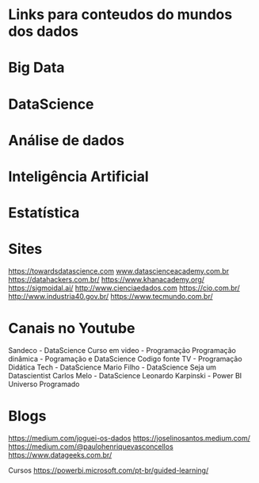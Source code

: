 # Links para conteudos do mundos dos dados
# Big Data
# DataScience
# Análise de dados
# Inteligência Artificial
# Estatística

# Sites
https://towardsdatascience.com
www.datascienceacademy.com.br
https://datahackers.com.br/
https://www.khanacademy.org/
https://sigmoidal.ai/
http://www.cienciaedados.com
https://cio.com.br/
http://www.industria40.gov.br/
https://www.tecmundo.com.br/

# Canais no Youtube
Sandeco - DataScience
Curso em video - Programação
Programação dinâmica - Pogramação e DataScience
Codigo fonte TV - Programação
Didática Tech - DataScience
Mario Filho - DataScience
Seja um Datascientist
Carlos Melo - DataScience
Leonardo Karpinski - Power BI
Universo Programado

# Blogs
https://medium.com/joguei-os-dados
https://joselinosantos.medium.com/
https://medium.com/@paulohenriquevasconcellos
https://www.datageeks.com.br/

Cursos
https://powerbi.microsoft.com/pt-br/guided-learning/

